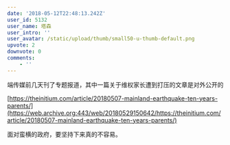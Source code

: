 ```yaml
---
date: '2018-05-12T22:48:13.242Z'
user_id: 5132
user_name: 塔森
user_intro: ''
user_avatar: /static/upload/thumb/small50-u-thumb-default.png
upvote: 2
downvote: 0
comments:
    - ''
---
```


端传媒前几天刊了专题报道，其中一篇关于维权家长遭到打压的文章是对外公开的

[https://theinitium.com/article/20180507-mainland-earthquake-ten-years-parents/](https://web.archive.org:443/web/20180529150642/https://theinitium.com/article/20180507-mainland-earthquake-ten-years-parents/)

面对蛮横的政府，要坚持下来真的不容易。

